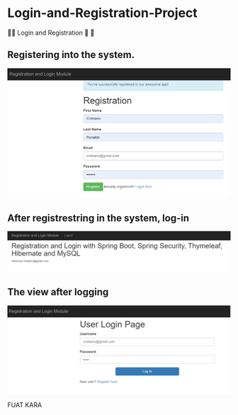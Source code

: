 # Login-and-Registration-Project

:fallen_leaf::leaves: Login and Registration :leaves: :fallen_leaf:


## Registering into the system.

![alt text](./src/main/resources/templates/register.png)


## After registrestring in the system, log-in

![alt text](./src/main/resources/templates/LoggedIn.png)

## The view after logging 

![alt text](./src/main/resources/templates/login.png)


FUAT KARA
